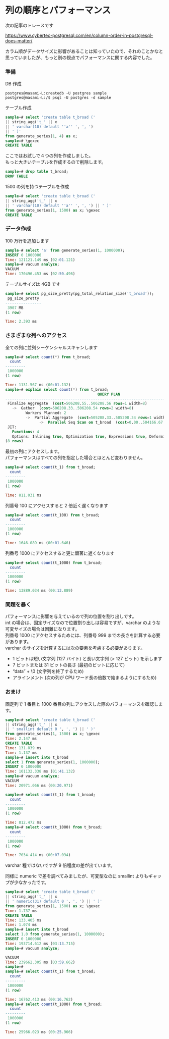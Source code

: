 # 列の順序とパフォーマンス

次の記事のトレースです

https://www.cybertec-postgresql.com/en/column-order-in-postgresql-does-matter/

カラム順がデータサイズに影響があることは知っていたので、それのことかなと思っていましたが、もっと別の視点でパフォーマンスに関する内容でした。

### 準備

DB 作成

```
postgres@masami-L:createdb -U postgres sample
postgres@masami-L:/$ psql -U postgres -d sample
```

テーブル作成

```sql
sample=# select 'create table t_broad ('
|| string_agg('t_' || x
|| ' varchar(10) default ''a'' ', ', ')
|| ' )'
from generate_series(1, 4) as x;
sample=# \gexec
CREATE TABLE
```

ここではお試しで４つの列を作成しました。  
もっと大きいテーブルを作成するので削除します。

```sql
sample=# drop table t_broad;
DROP TABLE
```

1500 の列を持つテーブルを作成

```Sql
sample=# select 'create table t_broad ('
|| string_agg('t_' || x
|| ' varchar(10) default ''a'' ', ', ') || ' )'
from generate_series(1, 1500) as x; \gexec
CREATE TABLE
```

### データ作成

100 万行を追加します

```sql
sample-# select 'a' from generate_series(1, 1000000);
INSERT 0 1000000
Time: 121121.149 ms (02:01.121)
sample=# vacuum analyze;
VACUUM
Time: 170496.453 ms (02:50.496)
```

テーブルサイズは 4GB です

```sql
sample=# select pg_size_pretty(pg_total_relation_size('t_broad'));
 pg_size_pretty
----------------
 3907 MB
(1 row)

Time: 2.393 ms
```

### さまざまな列へのアクセス

全ての列に並列シーケンシャルスキャンします

```sql
sample=# select count(*) from t_broad;
  count
---------
 1000000
(1 row)

Time: 1131.567 ms (00:01.132)
sample=# explain select count(*) from t_broad;
                                         QUERY PLAN
--------------------------------------------------------------------------------------------
 Finalize Aggregate  (cost=506208.55..506208.56 rows=1 width=8)
   ->  Gather  (cost=506208.33..506208.54 rows=2 width=8)
         Workers Planned: 2
         ->  Partial Aggregate  (cost=505208.33..505208.34 rows=1 width=8)
               ->  Parallel Seq Scan on t_broad  (cost=0.00..504166.67 rows=416667 width=0)
 JIT:
   Functions: 4
   Options: Inlining true, Optimization true, Expressions true, Deforming true
(8 rows)
```

最初の列にアクセスします。  
パフォーマンスはすべての列を指定した場合とほとんど変わりません。

```sql
sample=# select count(t_1) from t_broad;
  count
---------
 1000000
(1 row)

Time: 811.031 ms

```

列番号 100 にアクセスすると 2 倍近く遅くなります

```Sql
sample=# select count(t_100) from t_broad;
  count
---------
 1000000
(1 row)

Time: 1646.089 ms (00:01.646)
```

列番号 1000 にアクセスすると更に顕著に遅くなります

```sql
sample=# select count(t_1000) from t_broad;
  count
---------
 1000000
(1 row)

Time: 13889.034 ms (00:13.889)
```

### 問題を暴く

パフォーマンスに影響を与えているので列の位置を割り出しです。  
int の場合は、固定サイズなので位置割り出しは容易ですが、varchar のような可変サイズの場合は困難になります。  
列番号 1000 にアクセスするためには、列番号 999 までの長さを計算する必要があります。  
varchar のサイズを計算するには次の要素を考慮する必要があります。

- 1 ビットは短い文字列 (127 バイト) と長い文字列 (> 127 ビット) を示します
- 7 ビットまたは 31 ビットの長さ (最初のビットに応じて)
- “data” + \0 (文字列を終了するため)
- アラインメント (次の列が CPU ワード長の倍数で始まるようにするため)

### おまけ

固定列で 1 番目と 1000 番目の列にアクセスした際のパフォーマンスを確認します。

```sql
sample=# select 'create table t_broad ('
|| string_agg('t_' || x
|| ' smallint default 0 ', ', ') || ' )'
from generate_series(1, 1500) as x; \gexec
Time: 2.147 ms
CREATE TABLE
Time: 131.839 ms
Time: 1.137 ms
sample=# insert into t_broad
select 1 from generate_series(1, 1000000);
INSERT 0 1000000
Time: 101132.338 ms (01:41.132)
sample=# vacuum analyze;
VACUUM
Time: 20971.066 ms (00:20.971)
```

```sql
sample=# select count(t_1) from t_broad;
  count
---------
 1000000
(1 row)

Time: 812.472 ms
sample=# select count(t_1000) from t_broad;
  count
---------
 1000000
(1 row)

Time: 7034.414 ms (00:07.034)
```

varchar 程ではないですが 9 倍程度の差が出ています。

同様に numeric で差を調べてみましたが、可変型なのに smallint よりもギャップが少なかったです。

```sql
sample=# select 'create table t_broad ('
|| string_agg('t_' || x
|| ' numeric(31) default 0 ', ', ') || ' )'
from generate_series(1, 1500) as x; \gexec
Time: 1.737 ms
CREATE TABLE
Time: 133.405 ms
Time: 1.074 ms
sample=# insert into t_broad
select 1.0 from generate_series(1, 1000000);
INSERT 0 1000000
Time: 193714.612 ms (03:13.715)
sample=# vacuum analyze;

VACUUM
Time: 239662.305 ms (03:59.662)
sample=#
sample=# select count(t_1) from t_broad;
  count
---------
 1000000
(1 row)

Time: 16762.413 ms (00:16.762)
sample=# select count(t_1000) from t_broad;
  count
---------
 1000000
(1 row)

Time: 25966.023 ms (00:25.966)
```
